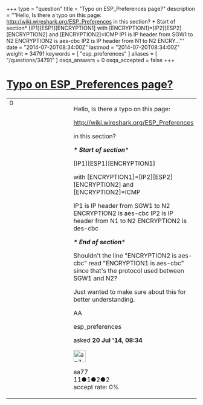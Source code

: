 +++
type = "question"
title = "Typo on ESP_Preferences page?"
description = '''Hello, Is there a typo on this page: http://wiki.wireshark.org/ESP_Preferences in this section? * Start of section* [IP1][ESP1][ENCRYPTION1] with [ENCRYPTION1]=[IP2][ESP2][ENCRYPTION2] and [ENCRYPTION2]=ICMP IP1 is IP header from SGW1 to N2 ENCRYPTION2 is aes-cbc IP2 is IP header from N1 to N2 ENCRY...'''
date = "2014-07-20T08:34:00Z"
lastmod = "2014-07-20T08:34:00Z"
weight = 34791
keywords = [ "esp_preferences" ]
aliases = [ "/questions/34791" ]
osqa_answers = 0
osqa_accepted = false
+++

<div class="headNormal">

# [Typo on ESP\_Preferences page?](/questions/34791/typo-on-esp_preferences-page)

</div>

<div id="main-body">

<div id="askform">

<table id="question-table" style="width:100%;"><colgroup><col style="width: 50%" /><col style="width: 50%" /></colgroup><tbody><tr class="odd"><td style="width: 30px; vertical-align: top"><div class="vote-buttons"><span id="post-34791-upvote" class="ajax-command post-vote up" rel="nofollow" title="I like this post (click again to cancel)"> </span><div id="post-34791-score" class="post-score" title="current number of votes">0</div><span id="post-34791-downvote" class="ajax-command post-vote down" rel="nofollow" title="I dont like this post (click again to cancel)"> </span> <span id="favorite-mark" class="ajax-command favorite-mark" rel="nofollow" title="mark/unmark this question as favorite (click again to cancel)"> </span><div id="favorite-count" class="favorite-count"></div></div></td><td><div id="item-right"><div class="question-body"><p>Hello, Is there a typo on this page:</p><p><a href="http://wiki.wireshark.org/ESP_Preferences">http://wiki.wireshark.org/ESP_Preferences</a></p><p>in this section?</p><p><strong><em>* Start of section</em></strong>*</p><p>[IP1][ESP1][ENCRYPTION1]</p><p>with [ENCRYPTION1]=[IP2][ESP2][ENCRYPTION2] and [ENCRYPTION2]=ICMP</p><p>IP1 is IP header from SGW1 to N2 ENCRYPTION2 is aes-cbc IP2 is IP header from N1 to N2 ENCRYPTION2 is des-cbc</p><p><strong><em>* End of section</em></strong>*</p><p>Shouldn't the line "ENCRYPTION2 is aes-cbc" read "ENCRYPTION1 is aes-cbc" since that's the protocol used between SGW1 and N2?</p><p>Just wanted to make sure about this for better understanding.</p><p>AA</p></div><div id="question-tags" class="tags-container tags"><span class="post-tag tag-link-esp_preferences" rel="tag" title="see questions tagged &#39;esp_preferences&#39;">esp_preferences</span></div><div id="question-controls" class="post-controls"></div><div class="post-update-info-container"><div class="post-update-info post-update-info-user"><p>asked <strong>20 Jul '14, 08:34</strong></p><img src="https://secure.gravatar.com/avatar/83dc9147927bdcd2f250432da434dcb3?s=32&amp;d=identicon&amp;r=g" class="gravatar" width="32" height="32" alt="aa77&#39;s gravatar image" /><p><span>aa77</span><br />
<span class="score" title="11 reputation points">11</span><span title="1 badges"><span class="badge1">●</span><span class="badgecount">1</span></span><span title="2 badges"><span class="silver">●</span><span class="badgecount">2</span></span><span title="2 badges"><span class="bronze">●</span><span class="badgecount">2</span></span><br />
<span class="accept_rate" title="Rate of the user&#39;s accepted answers">accept rate:</span> <span title="aa77 has no accepted answers">0%</span></p></div></div><div id="comments-container-34791" class="comments-container"></div><div id="comment-tools-34791" class="comment-tools"></div><div class="clear"></div><div id="comment-34791-form-container" class="comment-form-container"></div><div class="clear"></div></div></td></tr></tbody></table>

</div>

</div>

